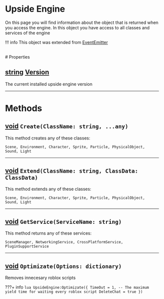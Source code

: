 # Upside Engine

On this page you will find information about the object that is returned when you access the engine.
In this object you have access to all classes and services of the engine

!!! info
    This object was extended from [EventEmitter](Classes/EventEmitter.md)

<br>
# Properties

## [string](https://create.roblox.com/docs/datatypes/string) <u>Version</u>   
The current installed upside engine version

___

# Methods

## [void]() `Create(ClassName: string, ...any)` 
This method creates any of these classes:

` Scene, Environment, Character, Sprite, Particle, PhysicalObject, Sound, Light `

___

## [void]() `Extend(ClassName: string, ClassData: ClassData)` 
This method extends any of these classes:

` Scene, Environment, Character, Sprite, Particle, PhysicalObject, Sound, Light `

___

## [void]() `GetService(ServiceName: string)` 
This method returns any of these services:

` SceneManager, NetworkingService, CrossPlatformService, PluginSupportService `

___

## [void]() `Optimizate(Options: dictionary)` 
Removes innecesary roblox scripts

???+ info
    ```lua
    UpsideEngine:Optimizate({
        TimeOut = 1, -- The maximum yield time for waiting every roblox script
        DeleteChat = true
    })
    ```
